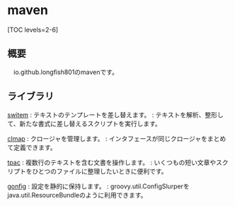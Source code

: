 # maven

[TOC levels=2-6]

## 概要

　io.github.longfish801のmavenです。

## ライブラリ

[switem](switem/)
: テキストのテンプレートを差し替えます。
: テキストを解析、整形して、新たな書式に差し替えるスクリプトを実行します。

[clmap](clmap/)
: クロージャを管理します。
: インタフェースが同じクロージャをまとめて定義できます。

[tpac](tpac/)
: 複数行のテキストを含む文書を操作します。
: いくつもの短い文章やスクリプトをひとつのファイルに整理したいときに便利です。

[gonfig](gonfig/)
: 設定を静的に保持します。
: groovy.util.ConfigSlurperを java.util.ResourceBundleのように利用できます。
